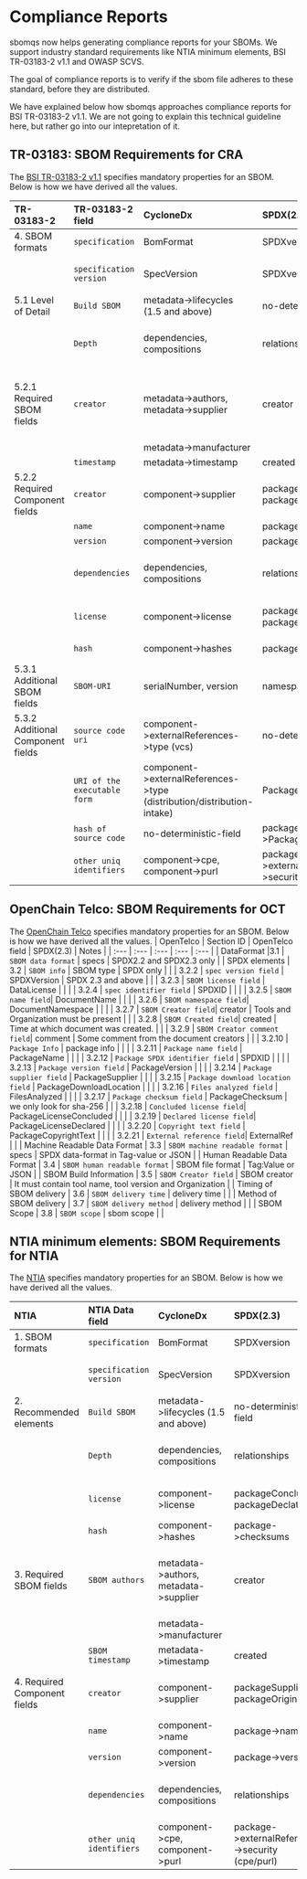 # Compliance Reports

sbomqs now helps generating compliance reports for your SBOMs. We support industry standard requirements
like NTIA minimum elements, BSI TR-03183-2 v1.1 and OWASP SCVS.

The goal of compliance reports is to verify if the sbom file adheres to these standard, before they are distributed.

We have explained below how sbomqs approaches compliance reports for BSI TR-03183-2 v1.1. We are not going to explain
this technical guideline here, but rather go into our intepretation of it.

## TR-03183: SBOM Requirements for CRA

The [BSI TR-03183-2 v1.1](https://www.bsi.bund.de/SharedDocs/Downloads/EN/BSI/Publications/TechGuidelines/TR03183/BSI-TR-03183-2.pdf) specifies mandatory properties for an SBOM. Below is how we have derived all the values.

| TR-03183-2 | TR-03183-2 field | CycloneDx | SPDX(2.3) | Notes |
| :---     | :---    |     :---      |          :--- | :--- |
|4. SBOM formats| `specification`  | BomFormat     | SPDXversion    | CycloneDX and SPDX only |
|| `specification version`  | SpecVersion     | SPDXversion    | CycloneDX 1.4 and above, SPDX 2.3 and above |
|5.1 Level of Detail| `Build SBOM`     | metadata->lifecycles (1.5 and above)       |  no-deterministic-field      | |
|| `Depth`   | dependencies, compositions     | relationships    | A complex topic, mostly resolved via attestations via compositions, but spdx lacks that field now|
|5.2.1 Required SBOM fields| `creator` | metadata->authors, metadata->supplier | creator | We are primarily looking for email or url from these fields, if the name exists but email/url missing its deemed non-compliant|
|    | | metadata->manufacturer | | |
|| `timestamp`| metadata->timestamp| created |  |
|5.2.2 Required Component fields| `creator` | component->supplier | packageSupplier, packageOriginator | Looking for email or url, for spdx, we check supplier then originatior(manufacturer)|
|| `name` | component->name| package->name| |
|| `version` | component->version| package->version| |
|| `dependencies` | dependencies, compositions| relationships| cdx we look for attestations via compositions, spdx nothing exists|
|| `license`| component->license| packageConcluded, packageDeclated| we lookup sdpx,spdx-exceptions,aboutcode, and licenseRef-|
|| `hash` | component->hashes | package->checksums | we only look for sha-256|
|5.3.1 Additional SBOM fields | `SBOM-URI`| serialNumber, version | namespace | for cdx bom-link is considered a URN |
| 5.3.2 Additional Component fields| `source code uri`| component->externalReferences->type (vcs) | no-deterministic-field | |
| | `URI of the executable form`| component->externalReferences->type (distribution/distribution-intake) | PackageDownloadLocation | |
| | `hash of source code`| no-deterministic-field | package->PackageVerificationCode | |
| | `other uniq identifiers`| component->cpe, component->purl| package->externalReference->security (cpe/purl) | |

## OpenChain Telco: SBOM Requirements for OCT

The [OpenChain Telco](https://github.com/OpenChain-Project/Reference-Material/blob/master/SBOM-Quality/Version-1/OpenChain-Telco-SBOM-Guide_EN.md) specifies mandatory properties for an SBOM. Below is how we have derived all the values.
| OpenTelco | Section ID | OpenTelco field | SPDX(2.3) | Notes |
| :---     | :---    | :---    |     :---      |          :--- |
| DataFormat |3.1 | `SBOM data format` | specs | SPDX2.2 and SPDX2.3 only |
| SPDX elements | 3.2 | `SBOM info`  | SBOM type    | SPDX only |
| | 3.2.2 | `spec version field`  | SPDXVersion | SPDX 2.3 and above |
| | 3.2.3 | `SBOM license field` | DataLicense |  |
| | 3.2.4 | `spec identifier field`  | SPDXID   | |
| | 3.2.5 | `SBOM name field`| DocumentName |  |
| | 3.2.6 | `SBOM namespace field`| DocumentNamespace |  |
| | 3.2.7 | `SBOM Creator field`| creator | Tools and Organization must be present |
| | 3.2.8 | `SBOM Created field`| created | Time at which document was created. |
| | 3.2.9 | `SBOM Creator comment field`| comment | Some comment from the document creators |
| | 3.2.10 | `Package Info` | package info | |
| | 3.2.11 | `Package name field` | PackageName | |
| | 3.2.12 | `Package SPDX identifier field` | SPDXID | |
| | 3.2.13 | `Package version field` | PackageVersion | |
| | 3.2.14 | `Package supplier field` | PackageSupplier | |
| | 3.2.15 | `Package download location field` | PackageDownloadLocation | |
| | 3.2.16 | `Files analyzed field` | FilesAnalyzed | |
| | 3.2.17 | `Package checksum field` | PackageChecksum | we only look for sha-256 |
| | 3.2.18 | `Concluded license field`| PackageLicenseConcluded | |
| | 3.2.19 | `Declared license field`| PackageLicenseDeclared | |
| | 3.2.20 | `Copyright text field` | PackageCopyrightText | |
| | 3.2.21 | `External reference field`| ExternalRef | |
| Machine Readable Data Format | 3.3 | `SBOM machine readable format` | specs | SPDX data-format in Tag-value or JSON |
| Human Readable Data Format | 3.4 | `SBOM human readable format` | SBOM file format | Tag:Value or JSON |
| SBOM Build Information | 3.5 | `SBOM Creator field` | SBOM creator | It must contain tool name, tool version and Organization |
| Timing of SBOM delivery | 3.6 | `SBOM delivery time` | delivery time | |
| Method of SBOM delivery | 3.7 | `SBOM delivery method` | delivery method | |
| SBOM Scope | 3.8 | `SBOM scope` | sbom scope | |


## NTIA minimum elements: SBOM Requirements for NTIA

The [NTIA](https://www.bsi.bund.de/SharedDocs/Downloads/EN/BSI/Publications/TechGuidelines/TR03183/BSI-TR-03183-2.pdf) specifies mandatory properties for an SBOM. Below is how we have derived all the values.

| NTIA | NTIA Data field | CycloneDx | SPDX(2.3) | Notes |
| :---     | :---    |     :---      |          :--- | :--- |
|1. SBOM formats| `specification`  | BomFormat     | SPDXversion    | CycloneDX and SPDX only |
|| `specification version`  | SpecVersion     | SPDXversion    | CycloneDX 1.4 and above, SPDX 2.3 and above |
|2. Recommended elements| `Build SBOM`     | metadata->lifecycles (1.5 and above)       |  no-deterministic-field      | |
|| `Depth`   | dependencies, compositions     | relationships    | A complex topic, mostly resolved via attestations via compositions, but spdx lacks that field now|
|| `license`| component->license| packageConcluded, packageDeclated| we lookup sdpx,spdx-exceptions,aboutcode, and licenseRef-|
|| `hash` | component->hashes | package->checksums | we only look for sha-256|
|3. Required SBOM fields| `SBOM authors` | metadata->authors, metadata->supplier | creator | We are primarily looking for email or url from these fields, if the name exists but email/url missing its deemed non-compliant|
|    | | metadata->manufacturer | | |
|| `SBOM timestamp`| metadata->timestamp| created |  |
|4. Required Component fields| `creator` | component->supplier | packageSupplier, packageOriginator | Looking for email or url, for spdx, we check supplier then originatior(manufacturer)|
|| `name` | component->name| package->name| |
|| `version` | component->version| package->version| |
|| `dependencies` | dependencies, compositions| relationships| cdx we look for attestations via compositions, spdx nothing exists|
| | `other uniq identifiers`| component->cpe, component->purl| package->externalReference->security (cpe/purl) | |
